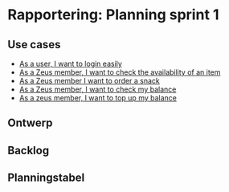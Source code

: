 # Rapportering: Planning sprint 1
## Use cases

- [As a user, I want to login easily][iss1]
- [As a Zeus member, I want to check the availability of an item][iss2]
- [As a Zeus member I want to order a snack][iss3]
- [As a Zeus member, I want to check my balance][iss4]
- [As a zeus member, I want to top up my balance][iss5]

## Ontwerp

## Backlog

## Planningstabel


[iss1]: https://github.ugent.be/SELab1/project-1819-groep-2/issues/1
[iss2]: https://github.ugent.be/SELab1/project-1819-groep-2/issues/2
[iss3]: https://github.ugent.be/SELab1/project-1819-groep-2/issues/3
[iss4]: https://github.ugent.be/SELab1/project-1819-groep-2/issues/4
[iss5]: https://github.ugent.be/SELab1/project-1819-groep-2/issues/5
